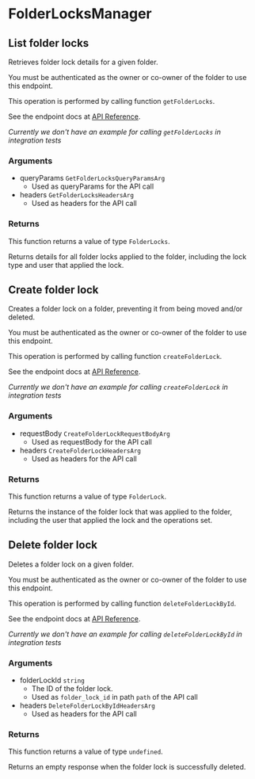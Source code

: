 # FolderLocksManager

## List folder locks

Retrieves folder lock details for a given folder.

You must be authenticated as the owner or co-owner of the folder to
use this endpoint.

This operation is performed by calling function `getFolderLocks`.

See the endpoint docs at
[API Reference](https://developer.box.com/reference/get-folder-locks/).

*Currently we don't have an example for calling `getFolderLocks` in integration tests*

### Arguments

- queryParams `GetFolderLocksQueryParamsArg`
  - Used as queryParams for the API call
- headers `GetFolderLocksHeadersArg`
  - Used as headers for the API call


### Returns

This function returns a value of type `FolderLocks`.

Returns details for all folder locks applied to the folder, including the
lock type and user that applied the lock.


## Create folder lock

Creates a folder lock on a folder, preventing it from being moved and/or
deleted.

You must be authenticated as the owner or co-owner of the folder to
use this endpoint.

This operation is performed by calling function `createFolderLock`.

See the endpoint docs at
[API Reference](https://developer.box.com/reference/post-folder-locks/).

*Currently we don't have an example for calling `createFolderLock` in integration tests*

### Arguments

- requestBody `CreateFolderLockRequestBodyArg`
  - Used as requestBody for the API call
- headers `CreateFolderLockHeadersArg`
  - Used as headers for the API call


### Returns

This function returns a value of type `FolderLock`.

Returns the instance of the folder lock that was applied to the folder,
including the user that applied the lock and the operations set.


## Delete folder lock

Deletes a folder lock on a given folder.

You must be authenticated as the owner or co-owner of the folder to
use this endpoint.

This operation is performed by calling function `deleteFolderLockById`.

See the endpoint docs at
[API Reference](https://developer.box.com/reference/delete-folder-locks-id/).

*Currently we don't have an example for calling `deleteFolderLockById` in integration tests*

### Arguments

- folderLockId `string`
  - The ID of the folder lock.
  - Used as `folder_lock_id` in path `path` of the API call
- headers `DeleteFolderLockByIdHeadersArg`
  - Used as headers for the API call


### Returns

This function returns a value of type `undefined`.

Returns an empty response when the folder lock is successfully deleted.



